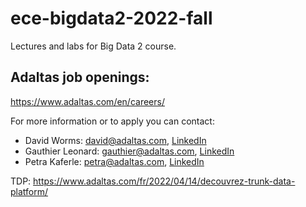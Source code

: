 # ece-bigdata2-2022-fall
Lectures and labs for Big Data 2 course.

## Adaltas job openings: 

https://www.adaltas.com/en/careers/

For more information or to apply you can contact:
- David Worms: david@adaltas.com, [LinkedIn](https://www.linkedin.com/in/david-worms/)
- Gauthier Leonard: gauthier@adaltas.com, [LinkedIn](https://www.linkedin.com/in/gauthier-leonard/)
- Petra Kaferle: petra@adaltas.com, [LinkedIn](https://www.linkedin.com/in/petra-kaferle/) 

TDP:
https://www.adaltas.com/fr/2022/04/14/decouvrez-trunk-data-platform/
